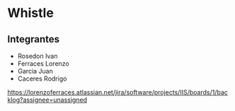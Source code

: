 # Whistle
## Integrantes
* Rosedon Ivan
* Ferraces Lorenzo
* Garcia Juan
* Caceres Rodrigo

https://lorenzoferraces.atlassian.net/jira/software/projects/IIS/boards/1/backlog?assignee=unassigned
